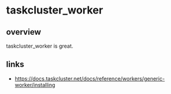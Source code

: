 # taskcluster_worker

## overview

taskcluster_worker is great.

## links

- https://docs.taskcluster.net/docs/reference/workers/generic-worker/installing
